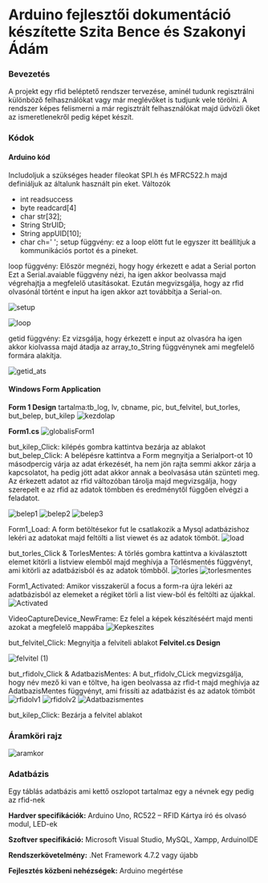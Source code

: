 # Arduino fejlesztői dokumentáció készítette Szita Bence és Szakonyi Ádám
### Bevezetés
A projekt egy rfid beléptető rendszer tervezése, aminél tudunk regisztrálni különböző felhasználókat vagy már meglévőket is tudjunk vele törölni. A rendszer képes felismerni a már regisztrált felhasználókat majd üdvözli őket az ismeretlenekről pedig képet készít.
### Kódok
#### Arduino kód
Includoljuk a szükséges header fileokat SPI.h és MFRC522.h majd definiáljuk az általunk használt pin eket.
Változók
- int readsuccess
-	byte readcard[4]
-	char str[32];
-	String StrUID;
-	String appUID[10];
-	char ch=' ';
setup függvény: ez a loop elött fut le egyszer itt beállítjuk a kommunikációs portot és a pineket.

loop függvény: Először megnézi, hogy hogy érkezett e adat a Serial porton Ezt a Serial.avaiable függvény nézi, ha igen akkor beolvassa majd végrehajtja a megfelelő utasításokat. Ezután megvizsgálja, hogy az rfid olvasónál történt e input ha igen akkor azt továbbítja a Serial-on.

![setup](https://user-images.githubusercontent.com/91843369/205723240-6e4c44eb-f71c-444c-aca8-f9773171dbcf.png)

![loop](https://user-images.githubusercontent.com/91843369/205723336-1915e100-5ca1-4421-94f6-59b7e89170ed.png)

getid függvény: Ez vizsgálja, hogy érkezett e input az olvasóra ha igen akkor kiolvassa majd átadja az array_to_String függvénynek ami megfelelő formára alakítja.

![getid_ats](https://user-images.githubusercontent.com/91843369/205723441-01772d9d-9c0c-45c6-b59f-280790cdcc53.png)

#### Windows Form Application

**Form 1 Design** tartalma:tb_log, lv, cbname, pic, but_felvitel, but_torles, but_belep, but_kilep
![kezdolap](https://user-images.githubusercontent.com/91843369/205723783-d9ce4749-aa60-41ba-8e57-aa7d29f318e2.png)

**Form1.cs**
![globalisForm1](https://user-images.githubusercontent.com/91843369/205723861-6dace039-1e65-4f7e-86a1-2237f094de52.png)

but_kilep_Click: kilépés gombra kattintva bezárja az ablakot
but_belep_Click: A belépésre kattintva a Form megnyitja a Serialport-ot 10 másodpercig várja az adat érkezését, ha nem jön rajta semmi akkor zárja a kapcsolatot, ha pedig jött adat akkor annak a beolvasása után szünteti meg. Az érkezett adatot az rfid változóban tárolja majd megvizsgálja, hogy szerepelt e az rfid az adatok tömbben és eredménytől függően elvégzi a feladatot.

![belep1](https://user-images.githubusercontent.com/91843369/205723964-75f0e723-9848-4643-9a0a-abd1ae1e5309.png)
![belep2](https://user-images.githubusercontent.com/91843369/205723973-bd00aaea-7145-420f-83a9-63880be83036.png)
![belep3](https://user-images.githubusercontent.com/91843369/205723991-7ac2bec3-938e-45e8-a1ff-4684ae253329.png)

Form1_Load: A form betöltésekor fut le csatlakozik a Mysql adatbázishoz lekéri az adatokat majd feltölti a list viewet és az adatok tömböt.
![load](https://user-images.githubusercontent.com/91843369/205724116-4429b8b5-e0ce-47c2-95e3-e8b991b81556.png)

but_torles_Click & TorlesMentes: A törlés gombra kattintva a kiválasztott elemet kitörli a listview elemből majd meghívja a Törlésmentés függvényt, ami kitörli az adatbázisból és az adatok tömbből.
![torles](https://user-images.githubusercontent.com/91843369/205724222-111bd154-c81c-4912-b6df-96ba188642d2.png)
![torlesmentes](https://user-images.githubusercontent.com/91843369/205724232-a01269db-f304-484a-b68c-033aad43c316.png)

Form1_Activated: Amikor visszakerül a focus a form-ra újra lekéri az adatbázisból az elemeket a régiket törli a list view-ból és feltölti az újakkal.
![Activated](https://user-images.githubusercontent.com/91843369/205724347-6bacd11e-a28e-45e3-8feb-0a5da6073d35.png)

VideoCaptureDevice_NewFrame: Ez felel a képek készítéséért majd menti azokat a megfelelő mappába
![Kepkeszites](https://user-images.githubusercontent.com/91843369/205724428-42784db0-0819-49d0-8000-f4adfc88906e.png)

but_felvitel_Click: Megnyitja a felviteli ablakot
**Felvitel.cs Design**

![felvitel (1)](https://user-images.githubusercontent.com/91843369/205724489-85d91de5-5014-487b-ba15-2afad6ff8bc1.png)

but_rfidolv_Click & AdatbazisMentes: A but_rfidolv_CLick megvizsgálja, hogy név mező ki van e töltve, ha igen beolvassa az rfid-t majd meghívja az AdatbazisMentes függvényt, ami frissíti az adatbázist és az adatok tömböt
![rfidolv1](https://user-images.githubusercontent.com/91843369/205724581-2526a799-83d7-4083-9f7e-bc6cf5f717c6.png)
![rfidolv2](https://user-images.githubusercontent.com/91843369/205724591-1fdf5253-a26a-4203-9b82-9207c59bd8fa.png)
![Adatbazismentes](https://user-images.githubusercontent.com/91843369/205724662-e3308af9-b653-4106-b13b-a3d301532196.png)

but_kilep_Click: Bezárja a felvitel ablakot

### Áramköri rajz
![aramkor](https://user-images.githubusercontent.com/91843369/205724712-705b829b-44a0-4216-9796-6cd84af575fb.jpg)

### Adatbázis
Egy táblás adatbázis ami kettő oszlopot tartalmaz egy a névnek egy pedig az rfid-nek

**Hardver specifikációk:** Arduino Uno, RC522 – RFID Kártya író és olvasó modul, LED-ek

**Szoftver specifikáció:** Microsoft Visual Studio, MySQL, Xampp, ArduinoIDE

**Rendszerkövetelmény:** .Net Framework 4.7.2 vagy újabb

**Fejlesztés közbeni nehézségek:** Arduino megértése 

